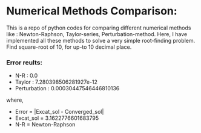 # Numerical Methods Comparison:

This is a repo of python codes for comparing different numerical methods like : Newton-Raphson, Taylor-series, Perturbation-method.
Here, I have implemented all these methods to solve a very simple root-finding problem. Find square-root of 10, for up-to 10 decimal place.

### Error reults:

+ N-R          : 0.0
+ Taylor       : 7.280398506281927e-12
+ Perturbation : 0.00030447546446810136

where,
  + Error     = |Excat_sol - Converged_sol|
  + Excat_sol = 3.1622776601683795
  + N-R       = Newton-Raphson

